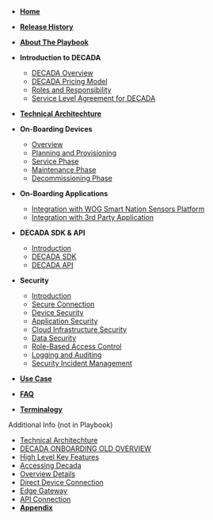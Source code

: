 <!-- docs/sidebar -->

- [**Home**](/#docs)
- [**Release History**](Release.md)
- [**About The Playbook**](AboutPlayBook.md)
- **Introduction to DECADA**<!--(Overview/intro.md)-->
     * [DECADA Overview](Overview/Overview.md)
     * [DECADA Pricing Model](Overview/Pricing.md)
     * [Roles and Responsibility](Overview/Table_Role.md)
     * [Service Level Agreement for DECADA](Dev_Con/SLA.md)
 
 - [**Technical Architechture**](Overview/HighNet.md)

- **On-Boarding Devices**
     * [Overview](Dev_Con/OV.md)
     * [Planning and Provisioning](Dev_Con/Onboard.md)
     * [Service Phase](Dev_Con/Service.md)
     * [Maintenance Phase](Dev_Con/Maintenance.md)
     * [Decommissioning Phase](Dev_Con/Decommis.md)

- **On-Boarding Applications**
     * [Integration with WOG Smart Nation Sensors Platform](OnboardingApplication/WOG_SNSP.md)
     * [Integration with 3rd Party Application](OnboardingApplication/3rd_Party_Application.md)

- **DECADA SDK & API**
     * [Introduction](SDK_API/Introduction.md)
     * [DECADA SDK](SDK_API/SDK.md)
     * [DECADA API](SDK_API/API.md)

- **Security**
     * [Introduction](Security/Introduction.md)
     * [Secure Connection](Security/Secure_Connection.md)
     * [Device Security](Security/Device_Security.md)
     * [Application Security](Security/Application_Security.md)
     * [Cloud Infrastructure Security](Security/Cloud_Infrastructure_Security.md)
     * [Data Security](Security/Data_Security.md)
     * [Role-Based Access Control](Security/Role-Based_Access_Control.md)
     * [Logging and Auditing](Security/Logging_and_Auditing.md)
     * [Security Incident Management](Security/Security_Incident_Management.md)

- [**Use Case**](Dev_Con/usedcase.md)
- [**FAQ**](Dev_Con/FAQ.md)
- [**Terminalogy**](Overview/EnOSGlossaries.md)

Additional Info (not in Playbook)
- [Technical Architechture](Overview/HighNet.md)
- [DECADA ONBOARDING OLD OVERVIEW]((Dev_Con/Lifecycle.md))
- [High Level Key Features](Overview/Price.md)
- [Accessing Decada](Overview/AccessingEnOS.md)
- [Overview Details](Overview/Overview2.md)
- [Direct Device Connection](Dev_Con/Dev_DDC.md)
- [Edge Gateway](Dev_Con/Edge.md)
- [API Connection](Dev_Con/API.md) 
- [**Appendix**](Dev_Con/Appendix.md)       

